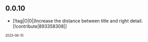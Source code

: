 ## 0.0.10

- [!tag|O|0|]Increase the distance between title and right detail. [!contribute|893358308|]

<font size=1>2023-06-10</font>
